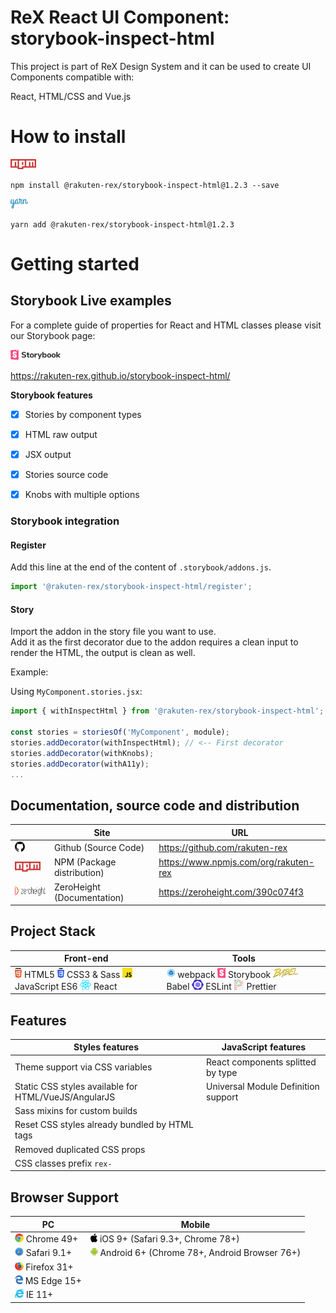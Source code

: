 # ReX React UI Component: storybook-inspect-html

This project is part of ReX Design System and it can be used to create UI Components compatible with:

React, HTML/CSS and Vue.js  

# How to install

<img src="https://raw.githubusercontent.com/rakuten-rex/storybook-inspect-html/master/project-scripts/webpack/markdown/logos/npm.svg" height="16" />

```
npm install @rakuten-rex/storybook-inspect-html@1.2.3 --save
```

<img src="https://raw.githubusercontent.com/rakuten-rex/storybook-inspect-html/master/project-scripts/webpack/markdown/logos/yarn.svg" height="16" />

```
yarn add @rakuten-rex/storybook-inspect-html@1.2.3
```

# Getting started

## Storybook Live examples

For a complete guide of properties for React and HTML classes please visit our Storybook page:  

[<img src="https://raw.githubusercontent.com/rakuten-rex/storybook-inspect-html/master/project-scripts/webpack/markdown/logos/storybook.svg" height="16" />](https://rakuten-rex.github.io/storybook-inspect-html/)   

https://rakuten-rex.github.io/storybook-inspect-html/   


**Storybook features**
- [x] Stories by component types
- [x] HTML raw output
- [x] JSX output
- [x] Stories source code
- [x] Knobs with multiple options



### Storybook integration

#### Register

Add this line at the end of the content of `.storybook/addons.js`.   

```js
import '@rakuten-rex/storybook-inspect-html/register';
```

#### Story

Import the addon in the story file you want to use.   
Add it as the first decorator due to the addon requires a clean input to render the HTML, the output is clean as well.

Example: 

Using `MyComponent.stories.jsx`:

```js
import { withInspectHtml } from '@rakuten-rex/storybook-inspect-html';

const stories = storiesOf('MyComponent', module);
stories.addDecorator(withInspectHtml); // <-- First decorator
stories.addDecorator(withKnobs);
stories.addDecorator(withA11y);
...
```

## Documentation, source code and distribution

|| Site  | URL |
|-------------| ------------- | ------------- |
|<img src="https://raw.githubusercontent.com/rakuten-rex/storybook-inspect-html/master/project-scripts/webpack/markdown/logos/github-icon.svg" height="16" />| Github (Source Code) | https://github.com/rakuten-rex |
|<img src="https://raw.githubusercontent.com/rakuten-rex/storybook-inspect-html/master/project-scripts/webpack/markdown/logos/npm.svg" height="16" />| NPM (Package distribution)  | https://www.npmjs.com/org/rakuten-rex  |
|<img src="https://raw.githubusercontent.com/rakuten-rex/storybook-inspect-html/master/project-scripts/webpack/markdown/logos/zh_logo.svg" height="16" />| ZeroHeight (Documentation)  | https://zeroheight.com/390c074f3 |

## Project Stack

| Front-end | Tools |
|-------------|-------------|
| <img src="https://raw.githubusercontent.com/rakuten-rex/storybook-inspect-html/master/project-scripts/webpack/markdown/logos/html-5.svg" height="16" /> HTML5 <img src="https://raw.githubusercontent.com/rakuten-rex/storybook-inspect-html/master/project-scripts/webpack/markdown/logos/css-3.svg" height="16" /> CSS3 & Sass  <img src="https://raw.githubusercontent.com/rakuten-rex/storybook-inspect-html/master/project-scripts/webpack/markdown/logos/javascript.svg" height="16" /> JavaScript ES6 <img src="https://raw.githubusercontent.com/rakuten-rex/storybook-inspect-html/master/project-scripts/webpack/markdown/logos/react.svg" height="16" /> React | <img src="https://raw.githubusercontent.com/rakuten-rex/storybook-inspect-html/master/project-scripts/webpack/markdown/logos/webpack.svg" height="16" /> webpack <img src="https://raw.githubusercontent.com/rakuten-rex/storybook-inspect-html/master/project-scripts/webpack/markdown/logos/storybook-icon.svg" height="16" /> Storybook <img src="https://raw.githubusercontent.com/rakuten-rex/storybook-inspect-html/master/project-scripts/webpack/markdown/logos/babel.svg" height="16" /> Babel <img src="https://raw.githubusercontent.com/rakuten-rex/storybook-inspect-html/master/project-scripts/webpack/markdown/logos/eslint.svg" height="16" /> ESLint <img src="https://raw.githubusercontent.com/rakuten-rex/storybook-inspect-html/master/project-scripts/webpack/markdown/logos/prettier.svg" height="16" /> Prettier |

## Features

| Styles features |  JavaScript features |
|-------------|-------------|
| Theme support via CSS variables |  React components splitted by type |
| Static CSS styles available for HTML/VueJS/AngularJS | Universal Module Definition support |
| Sass mixins for custom builds |
| Reset CSS styles already bundled by HTML tags |
| Removed duplicated CSS props |
| CSS classes prefix `rex-` |

## Browser Support

| PC | Mobile 
|-------------|-------------|
| <img src="https://raw.githubusercontent.com/rakuten-rex/storybook-inspect-html/master/project-scripts/webpack/markdown/browsers/chrome.svg" height="14" /> Chrome 49+ | <img src="https://raw.githubusercontent.com/rakuten-rex/storybook-inspect-html/master/project-scripts/webpack/markdown/browsers/apple.svg" height="14" /> iOS 9+ (Safari 9.3+, Chrome 78+) |
| <img src="https://raw.githubusercontent.com/rakuten-rex/storybook-inspect-html/master/project-scripts/webpack/markdown/browsers/safari.svg" height="14" /> Safari 9.1+ | <img src="https://raw.githubusercontent.com/rakuten-rex/storybook-inspect-html/master/project-scripts/webpack/markdown/browsers/android-icon.svg" height="14" /> Android 6+ (Chrome 78+, Android Browser 76+) |
| <img src="https://raw.githubusercontent.com/rakuten-rex/storybook-inspect-html/master/project-scripts/webpack/markdown/browsers/firefox.svg" height="14" /> Firefox 31+ | |
| <img src="https://raw.githubusercontent.com/rakuten-rex/storybook-inspect-html/master/project-scripts/webpack/markdown/browsers/microsoft-edge.svg" height="14" /> MS Edge 15+ | |
| <img src="https://raw.githubusercontent.com/rakuten-rex/storybook-inspect-html/master/project-scripts/webpack/markdown/browsers/internetexplorer.svg" height="14" /> IE 11+ | |



